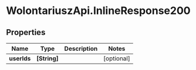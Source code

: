 # WolontariuszApi.InlineResponse200

## Properties
Name | Type | Description | Notes
------------ | ------------- | ------------- | -------------
**userIds** | **[String]** |  | [optional] 
